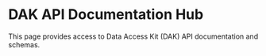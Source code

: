 # DAK API Documentation Hub

This page provides access to Data Access Kit (DAK) API documentation and schemas.

<!-- Content will be dynamically generated and injected here by the DAK API hub generator -->